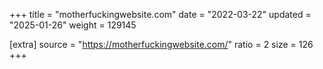 +++
title = "motherfuckingwebsite.com"
date = "2022-03-22"
updated = "2025-01-26"
weight = 129145

[extra]
source = "https://motherfuckingwebsite.com/"
ratio = 2
size = 126
+++
